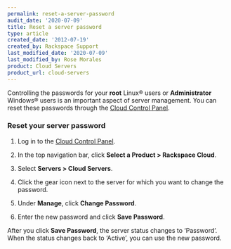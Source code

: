 ```yaml
---
permalink: reset-a-server-password
audit_date: '2020-07-09'
title: Reset a server password
type: article
created_date: '2012-07-19'
created_by: Rackspace Support
last_modified_date: '2020-07-09'
last_modified_by: Rose Morales
product: Cloud Servers
product_url: cloud-servers
---
```


Controlling the passwords for your **root** Linux&reg; users or **Administrator** Windows&reg; users is an
important aspect of server management. You can reset these passwords through the [Cloud Control
Panel](https://login.rackspace.com).

### Reset your server password

1. Log in to the [Cloud Control Panel](https://login.rackspace.com).

2. In the top navigation bar, click **Select a Product > Rackspace Cloud**.

3. Select **Servers > Cloud Servers**.

4. Click the gear icon next to the server for which you want to change the password.

5. Under **Manage**, click **Change Password**.

6. Enter the new password and click **Save Password**.

After you click **Save Password**, the server status changes to ‘Password’. When the status
changes back to ‘Active’, you can use the new password.
